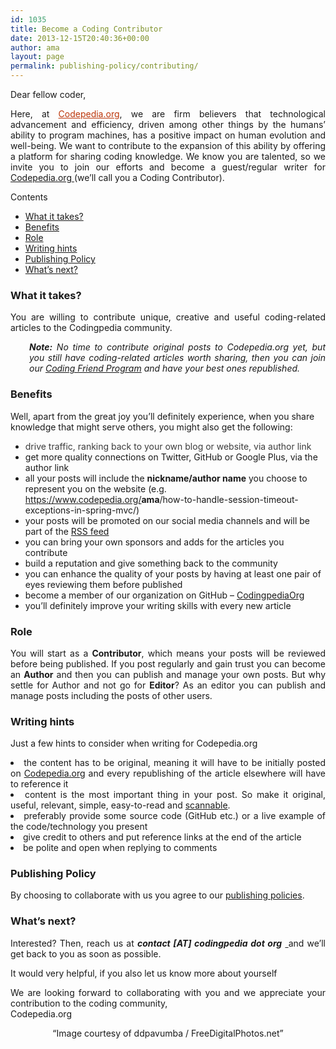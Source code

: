 ```yaml
---
id: 1035
title: Become a Coding Contributor
date: 2013-12-15T20:40:36+00:00
author: ama
layout: page
permalink: publishing-policy/contributing/
---
```

Dear fellow coder,

<p style="text-align: justify;">
  Here, at <a style="color: #bc360a;" title="Codepedia.org - about us" href="https://www.codepedia.org/about/" target="_blank">Codepedia.org</a>, we are firm believers that technological advancement and efficiency, driven among other things by the humans’ ability to program machines, has a positive impact on human evolution and well-being. We want to contribute to the expansion of this ability by offering a platform for sharing coding knowledge. We know you are talented, so we invite you to join our efforts and become a guest/regular writer for <a title="Codepedia.org, sharing coding knowledge" href="https://www.codepedia.org" target="_blank">Codepedia.org </a>(we&#8217;ll call you a Coding Contributor).
</p>

<div id="toc_container" class="no_bullets">
  <p class="toc_title">
    Contents
  </p>

  <ul class="toc_list">
    <li>
      <a href="#What_it_takes">What it takes?</a>
    </li>
    <li>
      <a href="#Benefits">Benefits</a>
    </li>
    <li>
      <a href="#Role">Role</a>
    </li>
    <li>
      <a href="#Writing_hints">Writing hints</a>
    </li>
    <li>
      <a href="#Publishing_Policy">Publishing Policy</a>
    </li>
    <li>
      <a href="#What8217s_next">What&#8217;s next?</a>
    </li>
  </ul>
</div>

<h3 style="text-align: justify;">
  <span id="What_it_takes">What it takes?</span>
</h3>

<p style="text-align: justify;">
  You are willing to contribute unique, creative and useful coding-related articles to the Codingpedia community.
</p>

<p style="text-align: justify; padding-left: 30px;">
  <em><strong>Note:</strong> No time to contribute original posts to Codepedia.org yet, but you still have coding-related articles worth sharing, then you can join our <a title="Coding Friend Program" href="https://www.codepedia.org/friends" target="_blank">Coding Friend Program</a> and have your best ones republished. </em>
</p>

<h3 style="text-align: justify;">
  <span id="Benefits">Benefits</span>
</h3>

Well, apart from the great joy you&#8217;ll definitely experience, when you share knowledge that might serve others, you might also get the following:

  * <span style="color: #3c3c3c;">drive traffic, ranking back to your own blog or website, via author link</span>
  * get more quality connections on Twitter, GitHub or Google Plus, via the author link
  * all your posts will include the <strong>nickname/author name</strong> you choose to represent you on the website (e.g. <a href="https://www.codepedia.org/ama/how-to-handle-session-timeout-exceptions-in-spring-mvc/">https://www.codepedia.org/<strong>ama</strong>/how-to-handle-session-timeout-exceptions-in-spring-mvc/</a>)
  * your posts will be promoted on our social media channels and will be part of the <a title="Codepedia.org - RSS feed" href="https://www.codepedia.org/feed.xml" target="_blank">RSS feed</a>
  * you can bring your own sponsors and adds for the articles you contribute
  * build a reputation and give something back to the community
  * you can enhance the quality of your posts by having at least one pair of eyes reviewing them before published
  * become a member of our organization on GitHub &#8211; <a title="https://github.com/Codingpedia" href="https://github.com/Codingpedia" target="_blank">CodingpediaOrg</a>
  * you&#8217;ll definitely improve your writing skills with every new article

### <span id="Role">Role</span>

<p style="text-align: justify;">
  You will start as a <strong>Contributor</strong>, which means your posts will be reviewed before being published. If you post regularly and gain trust you can become an <strong>Author</strong> and then you can publish and manage your own posts. But why settle for Author and not go for <strong>Editor</strong>? As an editor you can publish and manage posts including the posts of other users.
</p>

### <span id="Writing_hints">Writing hints</span>

Just a few hints to consider when writing for Codepedia.org

<li style="text-align: justify;">
  the content has to be original, meaning it will have to be initially posted on <a title="Codepedia.org, sharing coding knowledge" href="https://www.codepedia.org" target="_blank">Codepedia.org</a> and every republishing of the article elsewhere will have to reference it
</li>
<li style="text-align: justify;">
  content is the most important thing in your post. So make it original, useful, relevant, simple, easy-to-read and <a title="Make content scannable" href="http://www.problogger.net/archives/2005/08/19/writing-blog-content-make-it-scannable/http://" target="_blank">scannable</a>.
</li>
<li style="text-align: justify;">
  preferably provide some source code (GitHub etc.) or a live example of the code/technology you present
</li>
<li style="text-align: justify;">
  give credit to others and put reference links at the end of the article
</li>
<li style="text-align: justify;">
  be polite and open when replying to comments
</li>

### <span id="Publishing_Policy">Publishing Policy</span>

By choosing to collaborate with us you agree to our <a title="Publishing policy" href="https://www.codepedia.org/contributors/publishing-policy/" target="_blank">publishing policies</a>.

<h3 style="text-align: justify;">
  <span id="What8217s_next">What&#8217;s next?</span>
</h3>

<p style="text-align: justify;">
  Interested? Then, reach us at <em><strong>contact [AT] codingpedia dot org</strong></em> <a title="Mail us" href="mailto: contact@codepedia.org" target="_blank"> </a>and we&#8217;ll get back to you as soon as possible.
</p>

<p style="text-align: justify;">
  It would very helpful, if you also let us know more about yourself
</p>

<p style="text-align: justify;">
  We are looking forward to collaborating with you and we appreciate your contribution to the coding community,<br /> Codepedia.org
</p>

<p style="text-align: center;">
  &#8220;Image courtesy of ddpavumba / FreeDigitalPhotos.net&#8221;
</p>

